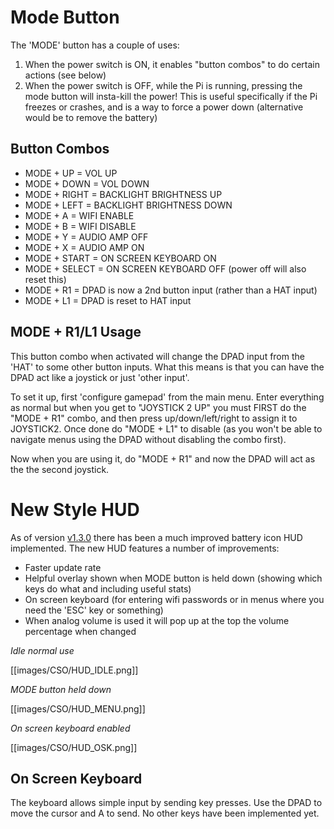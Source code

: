 # Mode Button
The 'MODE' button has a couple of uses:

1. When the power switch is ON, it enables "button combos" to do certain actions (see below)
2. When the power switch is OFF, while the Pi is running, pressing the mode button will insta-kill the power! This is useful specifically if the Pi freezes or crashes, and is a way to force a power down (alternative would be to remove the battery)

## Button Combos
* MODE + UP = VOL UP
* MODE + DOWN = VOL DOWN
* MODE + RIGHT = BACKLIGHT BRIGHTNESS UP
* MODE + LEFT = BACKLIGHT BRIGHTNESS DOWN
* MODE + A = WIFI ENABLE
* MODE + B = WIFI DISABLE
* MODE + Y = AUDIO AMP OFF
* MODE + X = AUDIO AMP ON
* MODE + START = ON SCREEN KEYBOARD ON
* MODE + SELECT = ON SCREEN KEYBOARD OFF (power off will also reset this)
* MODE + R1 = DPAD is now a 2nd button input (rather than a HAT input)
* MODE + L1 = DPAD is reset to HAT input

## MODE + R1/L1 Usage
This button combo when activated will change the DPAD input from the 'HAT' to some other button inputs. What this means is that you can have the DPAD act like a joystick or just 'other input'.

To set it up, first 'configure gamepad' from the main menu. Enter everything as normal but when you get to "JOYSTICK 2 UP" you must FIRST do the "MODE + R1" combo, and then press up/down/left/right to assign it to JOYSTICK2. Once done do "MODE + L1" to disable (as you won't be able to navigate menus using the DPAD without disabling the combo first).

Now when you are using it, do "MODE + R1" and now the DPAD will act as the the second joystick.

# New Style HUD
As of version [v1.3.0](https://github.com/kiteretro/Circuit-Sword/releases/tag/v1.3.0) there has been a much improved battery icon HUD implemented. The new HUD features a number of improvements:
* Faster update rate
* Helpful overlay shown when MODE button is held down (showing which keys do what and including useful stats)
* On screen keyboard (for entering wifi passwords or in menus where you need the 'ESC' key or something)
* When analog volume is used it will pop up at the top the volume percentage when changed

_Idle normal use_

[[images/CSO/HUD_IDLE.png]]

_MODE button held down_

[[images/CSO/HUD_MENU.png]]

_On screen keyboard enabled_

[[images/CSO/HUD_OSK.png]]

## On Screen Keyboard
The keyboard allows simple input by sending key presses. Use the DPAD to move the cursor and A to send. No other keys have been implemented yet.
